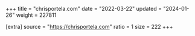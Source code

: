 +++
title = "chrisportela.com"
date = "2022-03-22"
updated = "2024-01-26"
weight = 227811

[extra]
source = "https://chrisportela.com"
ratio = 1
size = 222
+++
